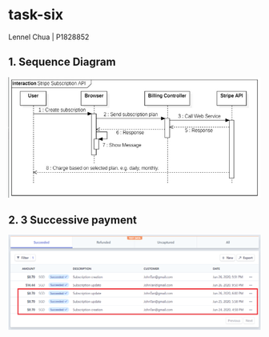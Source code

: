 # task-six

Lennel Chua | P1828852

## 1. Sequence Diagram
![](images/Task6_SequenceDiagram.jpeg)


## 2. 3 Successive payment
![](images/AWS_3successivePayment.png)
